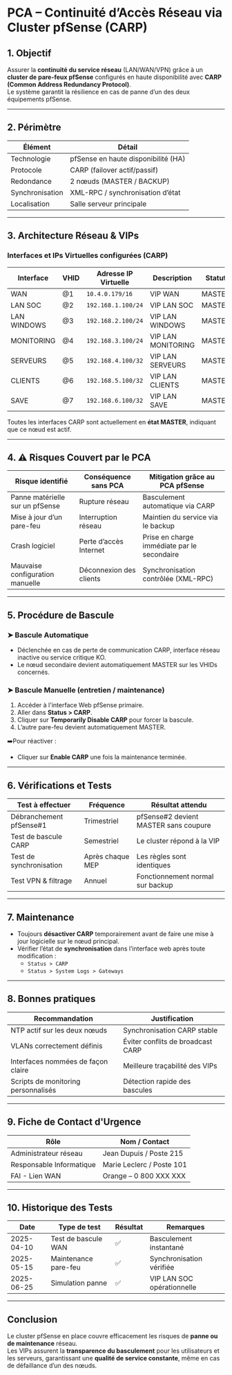 # PCA – Continuité d’Accès Réseau via Cluster pfSense (CARP)

## 1. Objectif

Assurer la **continuité du service réseau** (LAN/WAN/VPN) grâce à un **cluster de pare-feux pfSense** configurés en haute disponibilité avec **CARP (Common Address Redundancy Protocol)**.  
Le système garantit la résilience en cas de panne d’un des deux équipements pfSense.

---

## 2.  Périmètre

| Élément               | Détail                                    |
|------------------------|-------------------------------------------|
| Technologie            | pfSense en haute disponibilité (HA)      |
| Protocole              | CARP (failover actif/passif)             |
| Redondance             | 2 nœuds (MASTER / BACKUP)                |
| Synchronisation        | XML-RPC / synchronisation d’état         |
| Localisation           | Salle serveur principale                 |

---

## 3.  Architecture Réseau & VIPs

### Interfaces et IPs Virtuelles configurées (CARP)

| Interface     | VHID | Adresse IP Virtuelle | Description           | Statut   |
|---------------|------|----------------------|------------------------|----------|
| WAN           | @1   | `10.4.0.179/16`       | VIP WAN                | MASTER   |
| LAN SOC       | @2   | `192.168.1.100/24`    | VIP LAN SOC            | MASTER   |
| LAN WINDOWS   | @3   | `192.168.2.100/24`    | VIP LAN WINDOWS        | MASTER   |
| MONITORING    | @4   | `192.168.3.100/24`    | VIP LAN MONITORING     | MASTER   |
| SERVEURS      | @5   | `192.168.4.100/32`    | VIP LAN SERVEURS       | MASTER   |
| CLIENTS       | @6   | `192.168.5.100/32`    | VIP LAN CLIENTS        | MASTER   |
| SAVE          | @7   | `192.168.6.100/32`    | VIP LAN SAVE           | MASTER   |

Toutes les interfaces CARP sont actuellement en **état MASTER**, indiquant que ce nœud est actif.

---

## 4. ⚠️ Risques Couvert par le PCA

| Risque identifié                  | Conséquence sans PCA     | Mitigation grâce au PCA pfSense |
|-----------------------------------|--------------------------|----------------------------------|
| Panne matérielle sur un pfSense   | Rupture réseau           | Basculement automatique via CARP |
| Mise à jour d’un pare-feu         | Interruption réseau      | Maintien du service via le backup |
| Crash logiciel                    | Perte d’accès Internet   | Prise en charge immédiate par le secondaire |
| Mauvaise configuration manuelle   | Déconnexion des clients  | Synchronisation contrôlée (XML-RPC) |

---

## 5. Procédure de Bascule

### ➤ Bascule Automatique
- Déclenchée en cas de perte de communication CARP, interface réseau inactive ou service critique KO.
- Le nœud secondaire devient automatiquement MASTER sur les VHIDs concernés.

### ➤ Bascule Manuelle (entretien / maintenance)
1. Accéder à l'interface Web pfSense primaire.
2. Aller dans **Status > CARP**.
3. Cliquer sur **Temporarily Disable CARP** pour forcer la bascule.
4. L’autre pare-feu devient automatiquement MASTER.

➡️Pour réactiver :
- Cliquer sur **Enable CARP** une fois la maintenance terminée.

---

## 6.  Vérifications et Tests

| Test à effectuer           | Fréquence       | Résultat attendu                          |
|----------------------------|------------------|-------------------------------------------|
| Débranchement pfSense#1    | Trimestriel      | pfSense#2 devient MASTER sans coupure     |
| Test de bascule CARP       | Semestriel       | Le cluster répond à la VIP                |
| Test de synchronisation    | Après chaque MEP | Les règles sont identiques                |
| Test VPN & filtrage        | Annuel           | Fonctionnement normal sur backup          |

---

## 7.  Maintenance

- Toujours **désactiver CARP** temporairement avant de faire une mise à jour logicielle sur le nœud principal.
- Vérifier l’état de **synchronisation** dans l’interface web après toute modification :
  - `Status > CARP`
  - `Status > System Logs > Gateways`

---

## 8.  Bonnes pratiques

| Recommandation                        | Justification                           |
|--------------------------------------|-----------------------------------------|
| NTP actif sur les deux nœuds         | Synchronisation CARP stable             |
| VLANs correctement définis           | Éviter conflits de broadcast CARP       |
| Interfaces nommées de façon claire   | Meilleure traçabilité des VIPs          |
| Scripts de monitoring personnalisés  | Détection rapide des bascules           |

---

## 9.  Fiche de Contact d'Urgence

| Rôle                     | Nom / Contact              |
|--------------------------|----------------------------|
| Administrateur réseau    | Jean Dupuis / Poste 215    |
| Responsable Informatique | Marie Leclerc / Poste 101  |
| FAI - Lien WAN           | Orange – 0 800 XXX XXX     |

---

## 10.  Historique des Tests

| Date       | Type de test         | Résultat | Remarques                   |
|------------|----------------------|----------|-----------------------------|
| 2025-04-10 | Test de bascule WAN  | ✅       | Basculement instantané      |
| 2025-05-15 | Maintenance pare-feu | ✅       | Synchronisation vérifiée    |
| 2025-06-25 | Simulation panne     | ✅       | VIP LAN SOC opérationnelle  |

---

##  Conclusion

Le cluster pfSense en place couvre efficacement les risques de **panne ou de maintenance** réseau.  
Les VIPs assurent la **transparence du basculement** pour les utilisateurs et les serveurs, garantissant une **qualité de service constante**, même en cas de défaillance d’un des nœuds.


